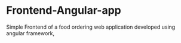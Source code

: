 # Frontend-Angular-app
Simple Frontend of a food ordering web application developed using angular framework,
